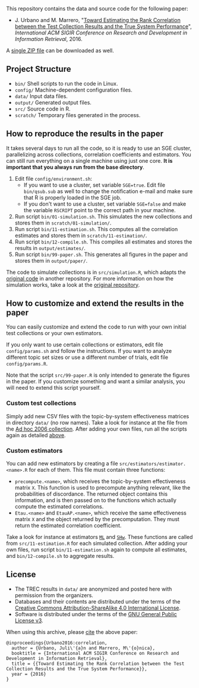 This repository contains the data and source code for the following paper:

* J. Urbano and M. Marrero, "[Toward Estimating the Rank Correlation between the Test Collection Results and the True System Performance](http://julian-urbano.info/files/publications/066-toward-estimating-rank-correlation-test-collection-results-true-system-performance.pdf)", *International ACM SIGIR Conference on Research and Development in Information Retrieval*, 2016.

A [single ZIP file](https://github.com/julian-urbano/sigir2016-correlation/archive/master.zip) can be downloaded as well.


## Project Structure

* `bin/` Shell scripts to run the code in Linux.
* `config/` Machine-dependent configuration files.
* `data/` Input data files.
* `output/` Generated output files.
* `src/` Source code in R.
* `scratch/` Temporary files generated in the process.

## How to reproduce the results in the paper 

It takes several days to run all the code, so it is ready to use an SGE cluster, parallelizing across collections, correlation coefficients and estimators. You can still run everything on a single machine using just one core. **It is important that you always run from the base directory**.

1. Edit file `config/environment.sh`:
    * If you want to use a cluster, set variable `SGE=true`. Edit file `bin/qsub.sub` as well to change the notification e-mail and make sure that R is properly loaded in the SGE job.
    * If you don't want to use a cluster, set variable `SGE=false` and make the variable `RSCRIPT` point to the correct path in your machine.
2. Run script `bin/01-simulation.sh`. This simulates the new collections and stores them in `scratch/01-simulation/`.
3. Run script `bin/11-estimation.sh`. This computes all the correlation estimates and stores them in `scratch/11-estimation/`.
6. Run script `bin/12-compile.sh`. This compiles all estimates and stores the results in `output/estimates/`.
7. Run script `bin/99-paper.sh`. This generates all figures in the paper and stores them in `output/paper/`.

The code to simulate collections is in `src/simulation.R`, which adapts the [original code](https://raw.githubusercontent.com/julian-urbano/irj2015-reliability/9d33236efa413232d1999cf91553a51c7b741886/src/simulation.R) in another repository. For more information on how the simulation works, take a look at the [original repository](https://github.com/julian-urbano/irj2015-reliability).

## How to customize and extend the results in the paper

You can easily customize and extend the code to run with your own initial test collections or your own estimators. 

If you only want to use certain collections or estimators, edit file `config/params.sh` and follow the instructions. If you want to analyze different topic set sizes or use a different number of trials, edit file `config/params.R`.

Note that the script `src/99-paper.R` is only intended to generate the figures in the paper. If you customize something and want a similar analysis, you will need to extend this script yourself.

### Custom test collections

Simply add new CSV files with the topic-by-system effectiveness matrices in directory `data/` (no row names). Take a look for instance at the file from the [Ad hoc 2006 collection](/data/adhoc2006.csv). After adding your own files, run all the scripts again as detailed [above](#how-to-reproduce-the-results-in-the-paper).

### Custom estimators

You can add new estimators by creating a file `src/estimators/estimator.<name>.R` for each of them. This file must contain three functions:

* `precompute.<name>`, which receives the topic-by-system effectiveness matrix `X`. This function is used to precompute anything relevant, like the probabilities of discordance. The returned object contains this information, and is then passed on to the functions which actually compute the estimated correlations.
* `Etau.<name>` and `EtauAP.<name>`, which receive the same effectiveness matrix `X` and the object returned by the precomputation. They must return the estimated correlation coefficient.

Take a look for instance at estimators [`ML`](/src/estimators/estimator.ML.R) and [`SHw`](/src/estimators/estimator.SHw.R). These functions are called from `src/11-estimation.R` for each simulated collection. After adding your own files, run script `bin/11-estimation.sh` again to compute all estimates, and `bin/12-compile.sh` to aggregate results.

## License

* The TREC results in `data/` are anonymized and posted here with permission from the organizers.
* Databases and their contents are distributed under the terms of the [Creative Commons Attribution-ShareAlike 4.0 International License](http://creativecommons.org/licenses/by-sa/4.0/).
* Software is distributed under the terms of the [GNU General Public License v3](http://www.gnu.org/licenses/gpl-3.0-standalone.html).

When using this archive, please [cite](CITE.bib) the above paper:

    @inproceedings{Urbano2016:correlation,
	  author = {Urbano, Juli\'{a}n and Marrero, M\'{o}nica},
      booktitle = {International ACM SIGIR Conference on Research and Development in Information Retrieval},
      title = {{Toward Estimating the Rank Correlation between the Test Collection Results and the True System Performance}},
      year = {2016}
    }
